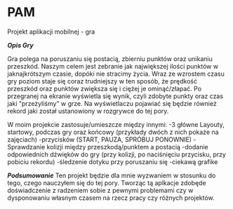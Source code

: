 # PAM
Projekt aplikacji mobilnej - gra

***Opis Gry***

Gra polega na poruszaniu się postacią, zbierniu punktów oraz unikaniu przeszkód.
Naszym celem jest zebranie jak największej ilości punktów w jaknajkrótszym czasie,
dopóki nie stracimy życia. Wraz ze wzrostem czasu gry poziom staje się coraz trudniejszy
w ten sposób, że prędkość przeszkód oraz punktów zwiększa się i ciężej je ominąć/złapać.
Po przegranej na ekranie wyświetla się wynik, czyli zdobyte punkty oraz czas jaki "przeżyliśmy"
w grze. Na wyświetlaczu pojawiać się będzie również rekord jaki został ustanowiony w rozgrywce do tej pory.

W moim projekcie zastosuje/umieszcze między innymi:
-3 główne Layouty, startowy, podczas gry oraz końcowy (przykłady dwóch z nich pokaże na zajęciach)
-przycisków (START, PAUZA, SPRÓBUJ PONOWNIE)
-Sprawdzanie kolizji między przeszkodą/punktem a postacią
-dodanie odpowiednich dźwięków do gry (przy kolizji, po naciśnięciu przycisku, przy pobiciu rekordu)
-śledzenie dotyku przy poruszaniu się
-ciekawą grafike

***Podsumowanie***
Ten projekt będzie dla mnie wyzwaniem w stosunku do tego, czego nauczyłem się do tej pory.
Tworząc tą aplkacje zdobęde doświadczenie z radzeniem sobie z pewnymi problemami czy w dysponowaniu własnym czasem na rzecz pracy czy różnych projektów.
